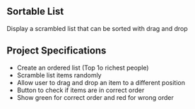 ## Sortable List

Display a scrambled list that can be sorted with drag and drop

## Project Specifications

- Create an ordered list (Top 1o richest people)
- Scramble list items randomly
- Allow user to drag and drop an item to a different position
- Button to check if items are in correct order
- Show green for correct order and red for wrong order